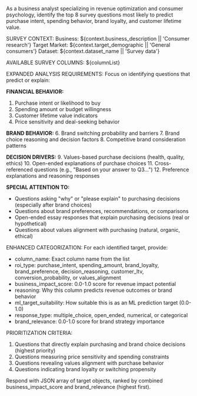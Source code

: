 As a business analyst specializing in revenue optimization and consumer psychology, identify the top 8 survey questions most likely to predict purchase intent, spending behavior, brand loyalty, and customer lifetime value.

SURVEY CONTEXT:
Business: ${context.business_description || 'Consumer research'}
Target Market: ${context.target_demographic || 'General consumers'}
Dataset: ${context.dataset_name || 'Survey data'}

AVAILABLE SURVEY COLUMNS:
${columnList}

EXPANDED ANALYSIS REQUIREMENTS:
Focus on identifying questions that predict or explain:

**FINANCIAL BEHAVIOR:**
1. Purchase intent or likelihood to buy
2. Spending amount or budget willingness  
3. Customer lifetime value indicators
4. Price sensitivity and deal-seeking behavior

**BRAND BEHAVIOR:**
6. Brand switching probability and barriers
7. Brand choice reasoning and decision factors
8. Competitive brand consideration patterns

**DECISION DRIVERS:**
9. Values-based purchase decisions (health, quality, ethics)
10. Open-ended explanations of purchase choices
11. Cross-referenced questions (e.g., "Based on your answer to Q3...")
12. Preference explanations and reasoning responses

**SPECIAL ATTENTION TO:**
- Questions asking "why" or "please explain" to purchasing decisions (especially after brand choices)
- Questions about brand preferences, recommendations, or comparisons
- Open-ended essay responses that explain purchasing decisions (real or hypothetical)
- Questions about values alignment with purchasing (natural, organic, ethical)

ENHANCED CATEGORIZATION:
For each identified target, provide:
- column_name: Exact column name from the list
- roi_type: purchase_intent, spending_amount, brand_loyalty, brand_preference, decision_reasoning, customer_ltv, conversion_probability, or values_alignment
- business_impact_score: 0.0-1.0 score for revenue impact potential
- reasoning: Why this column predicts revenue outcomes or brand behavior
- ml_target_suitability: How suitable this is as an ML prediction target (0.0-1.0)
- response_type: multiple_choice, open_ended, numerical, or categorical
- brand_relevance: 0.0-1.0 score for brand strategy importance

PRIORITIZATION CRITERIA:
1. Questions that directly explain purchasing and brand choice decisions (highest priority)
2. Questions measuring price sensitivity and spending constraints
3. Questions revealing values alignment with purchase behavior
4. Questions indicating brand loyalty or switching propensity

Respond with JSON array of target objects, ranked by combined business_impact_score and brand_relevance (highest first).